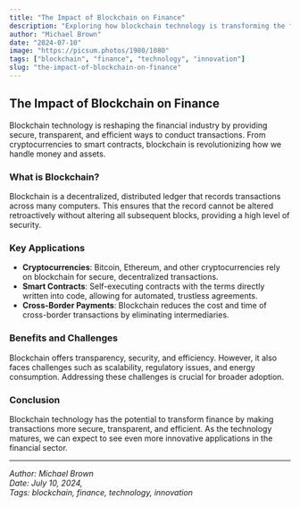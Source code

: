 ```yaml
---
title: "The Impact of Blockchain on Finance"
description: "Exploring how blockchain technology is transforming the financial industry."
author: "Michael Brown"
date: "2024-07-10"
image: "https://picsum.photos/1980/1080"
tags: ["blockchain", "finance", "technology", "innovation"]
slug: "the-impact-of-blockchain-on-finance"
---
```


## The Impact of Blockchain on Finance

Blockchain technology is reshaping the financial industry by providing secure, transparent, and efficient ways to conduct transactions. From cryptocurrencies to smart contracts, blockchain is revolutionizing how we handle money and assets.

### What is Blockchain?

Blockchain is a decentralized, distributed ledger that records transactions across many computers. This ensures that the record cannot be altered retroactively without altering all subsequent blocks, providing a high level of security.

### Key Applications

- **Cryptocurrencies**: Bitcoin, Ethereum, and other cryptocurrencies rely on blockchain for secure, decentralized transactions.
- **Smart Contracts**: Self-executing contracts with the terms directly written into code, allowing for automated, trustless agreements.
- **Cross-Border Payments**: Blockchain reduces the cost and time of cross-border transactions by eliminating intermediaries.

### Benefits and Challenges

Blockchain offers transparency, security, and efficiency. However, it also faces challenges such as scalability, regulatory issues, and energy consumption. Addressing these challenges is crucial for broader adoption.

### Conclusion

Blockchain technology has the potential to transform finance by making transactions more secure, transparent, and efficient. As the technology matures, we can expect to see even more innovative applications in the financial sector.

---

_Author: Michael Brown_  
_Date: July 10, 2024,_  
_Tags: blockchain, finance, technology, innovation_
